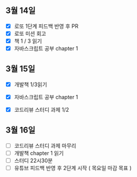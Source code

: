 ## 3월 14일

- [x] 로또 1단계 피드백 반영 후 PR
- [x] 로또 미션 회고
- [x] 책 1 / 3 읽기
- [x] 자바스크립트 공부 chapter 1

## 3월 15일

- [x] 개발책 1/3읽기
- [x] 자바스크립트 공부 chapter 1
- [x] 코드리뷰 스터디 과제 1/2


## 3월 16일

- [ ] 코드리뷰 스터디 과제 마무리
- [ ] 개발책 chapter 1 읽기
- [ ] 스터디 22시30분
- [ ] 유튜브 피드백 반영 후 2단계 시작 ( 목요일 마감 목표 )
